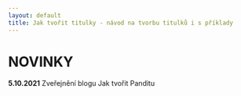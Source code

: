 ```yaml
---
layout: default
title: Jak tvořit titulky - návod na tvorbu titulků i s příklady
---
```


# NOVINKY

<b>5.10.2021</b> Zveřejnění blogu Jak tvořit Panditu
